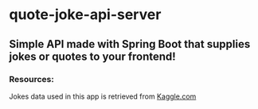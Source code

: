 # quote-joke-api-server

## Simple API made with Spring Boot that supplies jokes or quotes to your frontend!



### Resources:
Jokes data used in this app is retrieved from [Kaggle.com](https://www.kaggle.com/datasets/abhinavmoudgil95/short-jokes)
